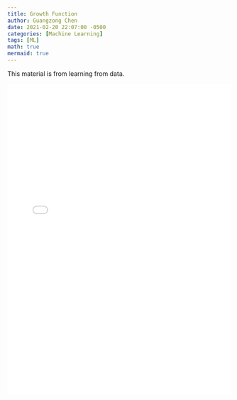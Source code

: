 ```yaml
---
title: Growth Function
author: Guangzong Chen
date: 2021-02-20 22:07:00 -0500
categories: [Machine Learning]
tags: [ML]
math: true
mermaid: true
---
```


This material is from learning from data.


<embed src="/assets/post_pdf/2020-02-20-growth-function.html" width="100%" height="700px"/>
